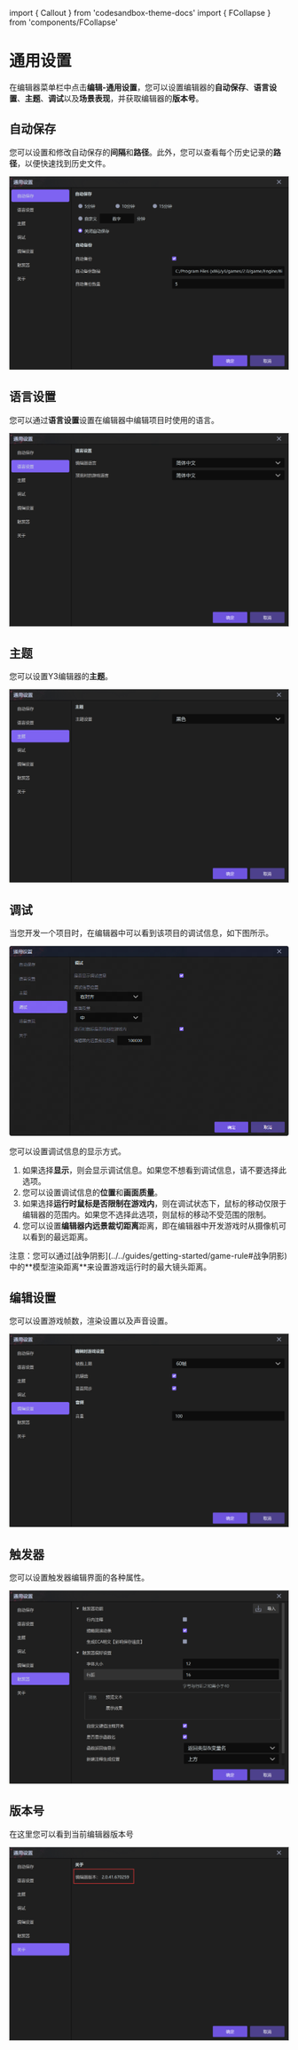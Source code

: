 import { Callout } from 'codesandbox-theme-docs'
import { FCollapse } from 'components/FCollapse'

# 通用设置

在编辑器菜单栏中点击**编辑-通用设置**，您可以设置编辑器的**自动保存**、**语言设置**、**主题**、**调试**以及**场景表现**，并获取编辑器的**版本号**。

## 自动保存

您可以设置和修改自动保存的**间隔**和**路径**。此外，您可以查看每个历史记录的**路径**，以便快速找到历史文件。

![P3](./img/P3.png)

## 语言设置

您可以通过**语言设置**设置在编辑器中编辑项目时使用的语言。

![P4](./img/P4.png)

## 主题

您可以设置Y3编辑器的**主题**。

![P6](./img/P6.png)

## 调试

当您开发一个项目时，在编辑器中可以看到该项目的调试信息，如下图所示。

![P7](./img/P8.png)

您可以设置调试信息的显示方式。

1. 如果选择**显示**，则会显示调试信息。如果您不想看到调试信息，请不要选择此选项。
2. 您可以设置调试信息的**位置**和**画面质量**。
3. 如果选择**运行时鼠标是否限制在游戏内**，则在调试状态下，鼠标的移动仅限于编辑器的范围内。如果您不选择此选项，则鼠标的移动不受范围的限制。
4. 您可以设置**编辑器内远景裁切距离**距离，即在编辑器中开发游戏时从摄像机可以看到的最远距离。

<Callout type="warning"> 
注意：您可以通过[战争阴影](../../guides/getting-started/game-rule#战争阴影)中的**模型渲染距离**来设置游戏运行时的最大镜头距离。
</Callout>


## 编辑设置

您可以设置游戏帧数，渲染设置以及声音设置。

![P9](./img/P9.png)

## 触发器

您可以设置触发器编辑界面的各种属性。

![P5](./img/P5.png)

## 版本号

在这里您可以看到当前编辑器版本号

![P9-10](./img/P9-10.png)